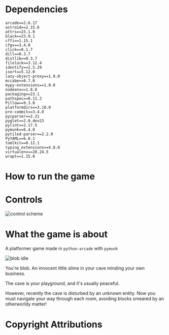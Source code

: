 # Dependencies
```
arcade==2.6.17
astroid==2.15.6
attrs==23.1.0
black==23.9.1
cffi==1.15.1
cfgv==3.4.0
click==8.1.7
dill==0.3.7
distlib==0.3.7
filelock==3.12.4
identify==2.5.29
isort==5.12.0
lazy-object-proxy==1.9.0
mccabe==0.7.0
mypy-extensions==1.0.0
nodeenv==1.8.0
packaging==23.1
pathspec==0.11.2
Pillow==9.3.0
platformdirs==3.10.0
pre-commit==3.4.0
pycparser==2.21
pyglet==2.0.dev23
pylint==2.17.5
pymunk==6.4.0
pytiled-parser==2.2.0
PyYAML==6.0.1
tomlkit==0.12.1
typing_extensions==4.8.0
virtualenv==20.24.5
wrapt==1.15.0
```

# How to run the game

# Controls

![control scheme](https://i.imgur.com/8KP36v1.png)

# What the game is about
A platformer game made in `python-arcade` with `pymunk`

![blob idle](https://i.imgur.com/Fdq9gwO.gif)

You're blob. An innocent little slime in your cave minding your own business.  

The cave is your playground, and it's usually peaceful.  

However, recently the cave is disturbed by an unknown entity. Now you must navigate your way through each room, avoiding blocks smeared by an otherworldy matter! 

# Copyright Attributions

